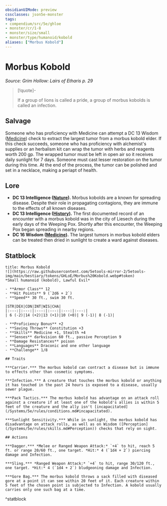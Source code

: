```yaml
---
obsidianUIMode: preview
cssclasses: json5e-monster
tags:
- compendium/src/5e/ghloe
- monster/cr/1-8
- monster/size/small
- monster/type/humanoid/kobold
aliases: ["Morbus Kobold"]
---
```

# Morbus Kobold
*Source: Grim Hollow: Lairs of Etharis p. 29*  

> [!quote]-  
> 
> If a group of lions is called a pride, a group of morbus kobolds is called an infection.

## Salvage

Someone who has proficiency with Medicine can attempt a DC 13 Wisdom ([Medicine](/Systems/5e/rules/skills.md#Medicine)) check to extract the largest tumor from a morbus kobold elder. If this check succeeds, someone who has proficiency with alchemist's supplies or an herbalism kit can wrap the tumor with herbs and reagents worth 200 gp. The wrapped tumor must be left in open air so it receives daily sunlight for 7 days. Someone must cast lesser restoration on the tumor during this time. At the end of the process, the tumor can be polished and set in a necklace, making a periapt of health.

## Lore

- **DC 13 Intelligence ([Nature](/Systems/5e/rules/skills.md#Nature)).** Morbus kobolds are a known for spreading disease. Despite their role in propagating contagions, they are immune to the effects of all known diseases.  
- **DC 13 Intelligence ([History](/Systems/5e/rules/skills.md#History)).** The first documented record of an encounter with a morbus kobold was in the city of Liesech during the early days of the Weeping Pox. Shortly after this encounter, the Weeping Pox began spreading in nearby regions.  
- **DC 16 Wisdom ([Medicine](/Systems/5e/rules/skills.md#Medicine)).** The largest tumors in morbus kobold elders can be treated then dried in sunlight to create a ward against diseases.  

## Statblock

```ad-statblock
title: Morbus Kobold
![](https://raw.githubusercontent.com/5etools-mirror-2/5etools-img/main/bestiary/tokens/GHLoE/Morbus%20Kobold.webp#token)
*Small humanoid (kobold), Lawful Evil*

- **Armor Class** 12
- **Hit Points** 9 (`2d6 + 2`)
- **Speed** 30 ft., swim 30 ft.

|STR|DEX|CON|INT|WIS|CHA|
|:---:|:---:|:---:|:---:|:---:|:---:|
| 6 (-2)|14 (+2)|13 (+1)|10 (+0)| 9 (-1)| 8 (-1)|

- **Proficiency Bonus** +2
- **Saving Throws** Constitution +3
- **Skills** Medicine +1, Stealth +4
- **Senses** darkvision 60 ft., passive Perception 9
- **Damage Resistances** poison
- **Languages** Draconic and one other language
- **Challenge** 1/8

## Traits

***Carrier.*** The morbus kobold can contract a disease but is immune to effects other than cosmetic symptoms.

***Infection.*** A creature that touches the morbus kobold or anything it has touched in the past 24 hours is exposed to a disease, usually sewer plague.

***Pack Tactics.*** The morbus kobold has advantage on an attack roll against a creature if at least one of the kobold's allies is within 5 feet of the creature and the ally isn't [incapacitated](/Systems/5e/rules/conditions.md#incapacitated).

***Sunlight Sensitivity.*** While in sunlight, the morbus kobold has disadvantage on attack rolls, as well as on Wisdom ([Perception](/Systems/5e/rules/skills.md#Perception)) checks that rely on sight.

## Actions

***Dagger.*** *Melee or Ranged Weapon Attack:* `+4` to hit, reach 5 ft. or range 20/60 ft., one target. *Hit:* 4 (`1d4 + 2`) piercing damage and Infection.

***Sling.*** *Ranged Weapon Attack:* `+4` to hit, range 30/120 ft., one target. *Hit:* 4 (`1d4 + 2`) bludgeoning damage and Infection.

***Gore Bag.*** The morbus kobold throws a sack filled with diseased gore at a point it can see within 20 feet of it. Each creature within 5 feet of the chosen point is subjected to Infection. A kobold usually carries only one such bag at a time.
```
^statblock
